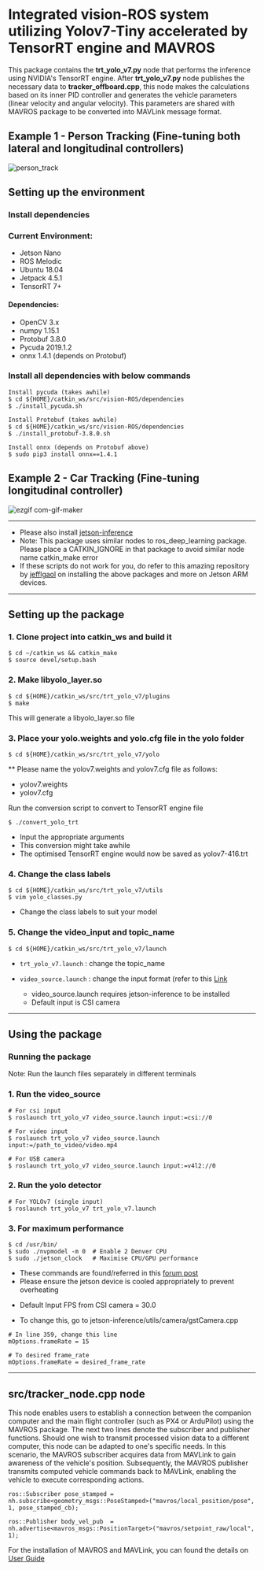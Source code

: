 # Integrated vision-ROS system utilizing Yolov7-Tiny accelerated by TensorRT engine and MAVROS 

This package contains the **trt_yolo_v7.py** node that performs the inference using NVIDIA's TensorRT engine.
After **trt_yolo_v7.py** node publishes the necessary data to **tracker_offboard.cpp**, this node makes the calculations based on its inner PID controller and generates the vehicle parameters (linear velocity and angular velocity).
This parameters are shared with MAVROS package to be converted into MAVLink message format.

## Example 1 - Person Tracking (Fine-tuning both lateral and longitudinal controllers)
![person_track](https://github.com/zcelil/vision-ROS/assets/57402408/bb5893c1-d558-487e-84aa-6475d7ab0a44)


## Setting up the environment

### Install dependencies

### Current Environment:

- Jetson Nano
- ROS Melodic
- Ubuntu 18.04
- Jetpack 4.5.1
- TensorRT 7+

#### Dependencies:

- OpenCV 3.x
- numpy 1.15.1
- Protobuf 3.8.0
- Pycuda 2019.1.2
- onnx 1.4.1 (depends on Protobuf)

### Install all dependencies with below commands

```
Install pycuda (takes awhile)
$ cd ${HOME}/catkin_ws/src/vision-ROS/dependencies
$ ./install_pycuda.sh

Install Protobuf (takes awhile)
$ cd ${HOME}/catkin_ws/src/vision-ROS/dependencies
$ ./install_protobuf-3.8.0.sh

Install onnx (depends on Protobuf above)
$ sudo pip3 install onnx==1.4.1
```
## Example 2 - Car Tracking (Fine-tuning longitudinal controller)
![ezgif com-gif-maker](https://github.com/zcelil/vision-ROS/assets/57402408/143d1539-0792-45bf-b463-74e322e2caff)

---

* Please also install [jetson-inference](https://github.com/dusty-nv/ros_deep_learning#jetson-inference)
* Note: This package uses similar nodes to ros_deep_learning package. Please place a CATKIN_IGNORE in that package to avoid similar node name catkin_make error
* If these scripts do not work for you, do refer to this amazing repository by [jefflgaol](https://github.com/jefflgaol/Install-Packages-Jetson-ARM-Family) on installing the above packages and more on Jetson ARM devices.
---
## Setting up the package

### 1. Clone project into catkin_ws and build it

``` 
$ cd ~/catkin_ws && catkin_make
$ source devel/setup.bash
```

### 2. Make libyolo_layer.so

```
$ cd ${HOME}/catkin_ws/src/trt_yolo_v7/plugins
$ make
```

This will generate a libyolo_layer.so file

### 3. Place your yolo.weights and yolo.cfg file in the yolo folder

```
$ cd ${HOME}/catkin_ws/src/trt_yolo_v7/yolo
```
** Please name the yolov7.weights and yolov7.cfg file as follows:
- yolov7.weights
- yolov7.cfg

Run the conversion script to convert to TensorRT engine file

```
$ ./convert_yolo_trt
```

- Input the appropriate arguments
- This conversion might take awhile
- The optimised TensorRT engine would now be saved as yolov7-416.trt

### 4. Change the class labels

```
$ cd ${HOME}/catkin_ws/src/trt_yolo_v7/utils
$ vim yolo_classes.py
```

- Change the class labels to suit your model

### 5. Change the video_input and topic_name

```
$ cd ${HOME}/catkin_ws/src/trt_yolo_v7/launch
```
- `trt_yolo_v7.launch` : change the topic_name

- `video_source.launch` : change the input format (refer to this [Link](https://github.com/dusty-nv/jetson-inference/blob/master/docs/aux-streaming.md)

   * video_source.launch requires jetson-inference to be installed
   * Default input is CSI camera

---
## Using the package

### Running the package

Note: Run the launch files separately in different terminals

### 1. Run the video_source 

```
# For csi input
$ roslaunch trt_yolo_v7 video_source.launch input:=csi://0

# For video input
$ roslaunch trt_yolo_v7 video_source.launch input:=/path_to_video/video.mp4

# For USB camera
$ roslaunch trt_yolo_v7 video_source.launch input:=v4l2://0
```

### 2. Run the yolo detector

```
# For YOLOv7 (single input)
$ roslaunch trt_yolo_v7 trt_yolo_v7.launch

```

### 3. For maximum performance

```
$ cd /usr/bin/
$ sudo ./nvpmodel -m 0	# Enable 2 Denver CPU
$ sudo ./jetson_clock	# Maximise CPU/GPU performance
```

* These commands are found/referred in this [forum post](https://forums.developer.nvidia.com/t/nvpmodel-and-jetson-clocks/58659/2)
* Please ensure the jetson device is cooled appropriately to prevent overheating

- Default Input FPS from CSI camera = 30.0
* To change this, go to jetson-inference/utils/camera/gstCamera.cpp 

``` 
# In line 359, change this line
mOptions.frameRate = 15

# To desired frame_rate
mOptions.frameRate = desired_frame_rate
``` 
---

## src/tracker_node.cpp node

This node enables users to establish a connection between the companion computer and the main flight controller (such as PX4 or ArduPilot) using the MAVROS package. The next two lines denote the subscriber and publisher functions. Should one wish to transmit processed vision data to a different computer, this node can be adapted to one's specific needs. In this scenario, the MAVROS subscriber acquires data from MAVLink to gain awareness of the vehicle's position. Subsequently, the MAVROS publisher transmits computed vehicle commands back to MAVLink, enabling the vehicle to execute corresponding actions.

```
ros::Subscriber pose_stamped = nh.subscribe<geometry_msgs::PoseStamped>("mavros/local_position/pose", 1, pose_stamped_cb);

ros::Publisher body_vel_pub  = nh.advertise<mavros_msgs::PositionTarget>("mavros/setpoint_raw/local", 1);

```

For the installation of MAVROS and MAVLink, you can found the details on [User Guide](https://docs.px4.io/main/en/)

